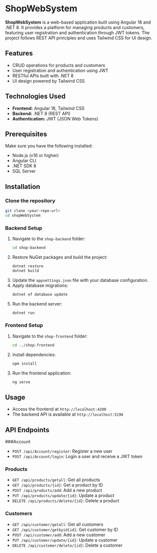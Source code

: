 # ShopWebSystem

**ShopWebSystem** is a web-based application built using Angular 18 and .NET 8. It provides a platform for managing products and customers, featuring user registration and authentication through JWT tokens. The project follows REST API principles and uses Tailwind CSS for UI design.

## Features
- CRUD operations for products and customers
- User registration and authentication using JWT
- RESTful APIs built with .NET 8
- UI design powered by Tailwind CSS

## Technologies Used
- **Frontend:** Angular 18, Tailwind CSS
- **Backend:** .NET 8 (REST API)
- **Authentication:** JWT (JSON Web Tokens)

## Prerequisites
Make sure you have the following installed:
- Node.js (v16 or higher)
- Angular CLI
- .NET SDK 8
- SQL Server

## Installation
### Clone the repository
```bash
git clone <your-repo-url>
cd shopWebSystem
```

### Backend Setup
1. Navigate to the `shop-backend` folder:
   ```bash
   cd shop-backend
   ```
2. Restore NuGet packages and build the project:
   ```bash
   dotnet restore
   dotnet build
   ```
3. Update the `appsettings.json` file with your database configuration.
4. Apply database migrations:
   ```bash
   dotnet ef database update
   ```
5. Run the backend server:
   ```bash
   dotnet run
   ```

### Frontend Setup
1. Navigate to the `shop-frontend` folder:
   ```bash
   cd ../shop-frontend
   ```
2. Install dependencies:
   ```bash
   npm install
   ```
3. Run the frontend application:
   ```bash
   ng serve
   ```

## Usage
- Access the frontend at `http://localhost:4200`
- The backend API is available at `http://localhost:5196`

## API Endpoints

###Account
- `POST /api/Account/register`: Register a new user
- `POST /api/Account/login`: Login a user and receive a JWT token

### Products
- `GET /api/products/getall`: Get all products
- `GET /api/products/{id}`: Get a product by ID
- `POST /api/products/add`: Add a new product
- `PUT /api/products/update/{id}`: Update a product
- `DELETE /api/products/delete/{id}`: Delete a product

### Customers
- `GET /api/customer/getall`: Get all customers
- `GET /api/customer/getbyid{id}`:  Get customer by ID
- `POST /api/customer/add`: Add a new customer
- `PUT /api/customer/update/{id}`: Update a customer
- `DELETE /api/customer/delete/{id}`: Delete a customer


